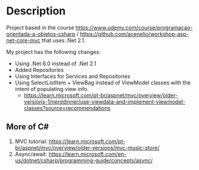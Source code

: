 # Description

Project based in the course https://www.udemy.com/course/programacao-orientada-a-objetos-csharp / https://github.com/acenelio/workshop-asp-net-core-mvc that uses .Net 2.1.

My project has the following changes:

- Using .Net 6.0 instead of .Net 2.1
- Added Repositories
- Using Interfaces for Services and Repositories
- Using SelectListItem + ViewBag instead of ViewModel classes with the intent of populating view info.
	- https://learn.microsoft.com/pt-br/aspnet/mvc/overview/older-versions-1/nerddinner/use-viewdata-and-implement-viewmodel-classes?source=recommendations


## More of C#

1. MVC tutorial: https://learn.microsoft.com/pt-br/aspnet/mvc/overview/older-versions/mvc-music-store/
2. Async/await: https://learn.microsoft.com/en-us/dotnet/csharp/programming-guide/concepts/async/